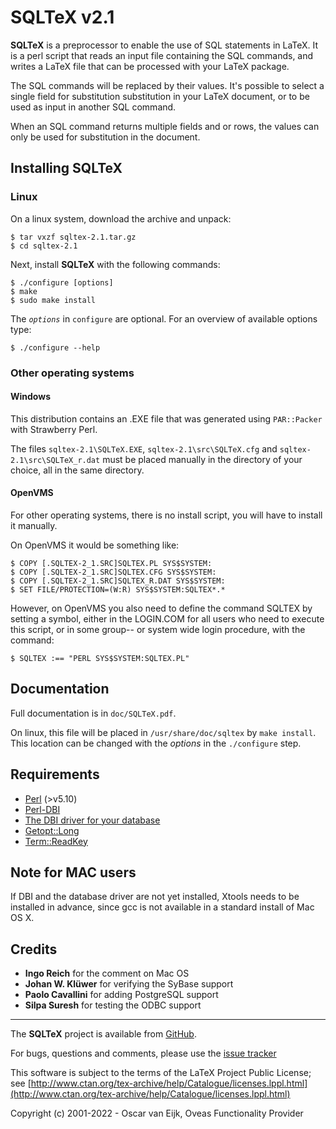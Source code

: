 SQLTeX v2.1
===========

**SQLTeX** is a preprocessor to enable the use of SQL statements in LaTeX. It is a
perl script that reads an input file containing the SQL commands, and writes a
LaTeX file that can be processed with your LaTeX package.

The SQL commands will be replaced by their values. It's possible to select a
single field for substitution substitution in your LaTeX document, or to be
used as input in another SQL command.

When an SQL command returns multiple fields and or rows, the values can only be
used for substitution in the document.

Installing SQLTeX
-----------------

### Linux ###

On a linux system, download the archive and unpack:

    $ tar vxzf sqltex-2.1.tar.gz
    $ cd sqltex-2.1

Next, install **SQLTeX** with the following commands:

    $ ./configure [options]
    $ make
    $ sudo make install

The _`options`_ in `configure` are optional. For an overview of available options
type:

    $ ./configure --help


### Other operating systems ###


#### Windows ####

This distribution contains an .EXE file that was generated using `PAR::Packer`
with Strawberry Perl.

The files `sqltex-2.1\SQLTeX.EXE`, `sqltex-2.1\src\SQLTeX.cfg` and `sqltex-2.1\src\SQLTeX_r.dat` must be placed manually
in the directory of your choice, all in the same directory.

#### OpenVMS ####

For other operating systems, there is no install script, you will have to install
it manually.

On OpenVMS it would be something like:

    $ COPY [.SQLTEX-2_1.SRC]SQLTEX.PL SYS$SYSTEM:
    $ COPY [.SQLTEX-2_1.SRC]SQLTEX.CFG SYS$SYSTEM:
    $ COPY [.SQLTEX-2_1.SRC]SQLTEX_R.DAT SYS$SYSTEM:
    $ SET FILE/PROTECTION=(W:R) SYS$SYSTEM:SQLTEX*.*

However, on OpenVMS you also need to define the command SQLTEX by setting a
symbol, either in the LOGIN.COM for all users who need to execute this script,
or in some group-- or system wide login procedure, with the command:

    $ SQLTEX :== "PERL SYS$SYSTEM:SQLTEX.PL"

Documentation
-------------
Full documentation is in `doc/SQLTeX.pdf`.

On linux, this file will be placed in `/usr/share/doc/sqltex` by `make install`.
This location can be changed with the _options_ in the `./configure` step.

Requirements
------------
* [Perl](http://perl.org/) (>v5.10) 
* [Perl-DBI](http://dbi.perl.org/)
* [The DBI driver for your database](http://search.cpan.org/search?query=DBD%3A%3A&mode=module)
* [Getopt::Long](https://metacpan.org/pod/Getopt::Long)
* [Term::ReadKey](https://metacpan.org/pod/Term::ReadKey)

Note for MAC users
------------------
If DBI and the database driver are not yet installed, Xtools needs to be
installed in advance, since gcc is not available in a standard install of Mac OS X.


Credits
-------
* **Ingo Reich**       for the comment on Mac OS
* **Johan W. Klüwer**  for verifying the SyBase support
* **Paolo Cavallini**  for adding PostgreSQL support
* **Silpa Suresh**     for testing the ODBC support

----------

The **SQLTeX** project is available from [GitHub](https://github.com/oveas/sqltex).

For bugs, questions and comments, please use the [issue tracker](https://github.com/oveas/sqltex/issues)

This software is subject to the terms of the LaTeX Project Public License; 
see [http://www.ctan.org/tex-archive/help/Catalogue/licenses.lppl.html](http://www.ctan.org/tex-archive/help/Catalogue/licenses.lppl.html)
  
Copyright (c) 2001-2022 - Oscar van Eijk, Oveas Functionality Provider

